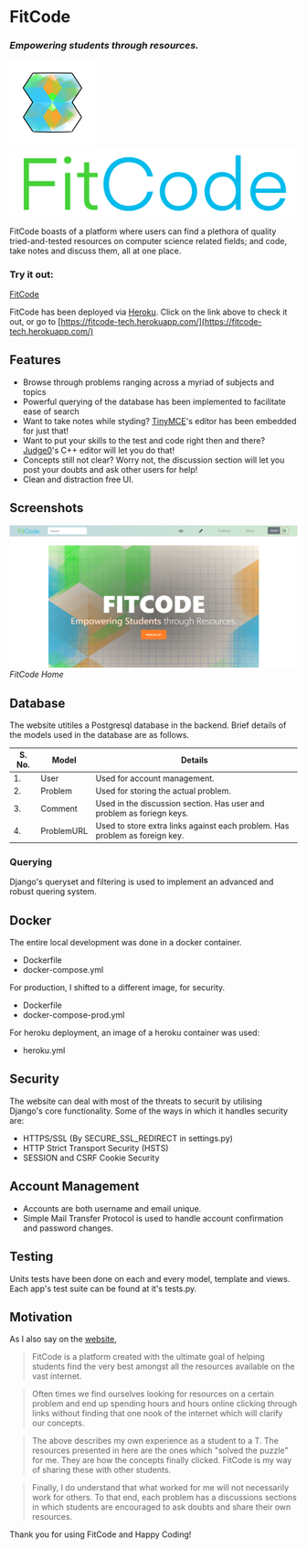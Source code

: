 # FitCode
### _Empowering students through resources._

<p align="left">
  <img src="static/img/logo.png" width="150" title="FitCode">
  <img src="static/img/FitCode-Logo_.png" title="FitCode">
</p>

FitCode boasts of a platform where users can find a plethora of quality tried-and-tested resources on computer science related fields; and code, take notes and discuss them, all at one place.
### Try it out:
[FitCode](https://fitcode-tech.herokuapp.com/)

FitCode has been deployed via [Heroku](https://dashboard.heroku.com/). Click on the link above to check it out, or go to [https://fitcode-tech.herokuapp.com/](https://fitcode-tech.herokuapp.com/)
## Features

- Browse through problems ranging across a myriad of subjects and topics
- Powerful querying of the database has been implemented to facilitate ease of search
- Want to take notes while styding? [TinyMCE](https://www.tiny.cloud/)'s editor has been embedded for just that!
- Want to put your skills to the test and code right then and there? [Judge0](https://judge0.com/)'s C++ editor will let you do that!
- Concepts still not clear? Worry not, the discussion section will let you post your doubts and ask other users for help!
- Clean and distraction free UI.

## Screenshots
![home](https://github.com/Chahat08/FitCode/blob/main/screenshots/home.png)
*FitCode Home*

## Database

The website utitiles a Postgresql database in the backend.
Brief details of the models used in the database are as follows.

| S. No. | Model  | Details
| ------ | ------ | -----
| 1. | User | Used for account management.
| 2. | Problem| Used for storing the actual problem.
| 3. | Comment | Used in the discussion section. Has user and problem as foriegn keys.
| 4. | ProblemURL | Used to store extra links against each problem. Has problem as foreign key.

### Querying
Django's queryset and filtering is used to implement an advanced and robust quering system.

## Docker

The entire local development was done in a docker container.
 - Dockerfile
 - docker-compose.yml

For production, I shifted to a different image, for security.
- Dockerfile
- docker-compose-prod.yml

For heroku deployment, an image of a heroku container was used:
- heroku.yml

## Security
The website can deal with most of the threats to securit by utilising Django's core functionality. Some of the ways in which it handles security are:
- HTTPS/SSL (By SECURE_SSL_REDIRECT in settings.py)
- HTTP Strict Transport Security (HSTS)
- SESSION and CSRF Cookie Security

## Account Management
- Accounts are both username and email unique.
- Simple Mail Transfer Protocol is used to handle account confirmation and password changes.

## Testing
Units tests have been done on each and every model, template and views. Each app's test suite can be found at it's tests.py.

## Motivation
 As I also say on the [website](https://fitcode-tech.herokuapp.com/about/), 

> FitCode is a platform created with the ultimate goal of helping students find the very best amongst all the resources available on the vast internet.

> Often times we find ourselves looking for resources on a certain problem and end up spending hours and hours online clicking through links without finding that one nook of the internet which will clarify our concepts.

> The above describes my own experience as a student to a T. The resources presented in here are the ones which "solved the puzzle" for me. They are how the concepts finally clicked. FitCode is my way of sharing these with other students.

> Finally, I do understand that what worked for me will not necessarily work for others. To that end, each problem has a discussions sections in which students are encouraged to ask doubts and share their own resources.

Thank you for using FitCode and Happy Coding!
